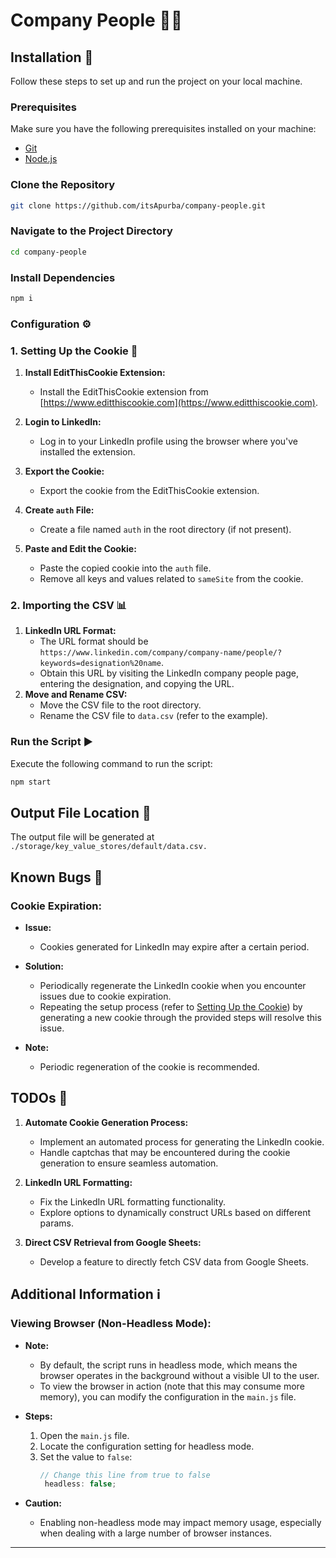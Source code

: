 # Company People 🏢👥

## Installation 🚀

Follow these steps to set up and run the project on your local machine.

### Prerequisites

Make sure you have the following prerequisites installed on your machine:

- [Git](https://git-scm.com/)
- [Node.js](https://nodejs.org/)

### Clone the Repository

```bash
git clone https://github.com/itsApurba/company-people.git
```

### Navigate to the Project Directory

```bash
cd company-people
```

### Install Dependencies

```bash
npm i
```

### Configuration ⚙️

### 1. Setting Up the Cookie 🍪

1. **Install EditThisCookie Extension:**
   - Install the EditThisCookie extension from [https://www.editthiscookie.com](https://www.editthiscookie.com).

2. **Login to LinkedIn:**
   - Log in to your LinkedIn profile using the browser where you've installed the extension.

3. **Export the Cookie:**
   - Export the cookie from the EditThisCookie extension.

4. **Create `auth` File:**
   - Create a file named `auth` in the root directory (if not present).

5. **Paste and Edit the Cookie:**
   - Paste the copied cookie into the `auth` file.
   - Remove all keys and values related to `sameSite` from the cookie.

### 2. Importing the CSV 📊

1. **LinkedIn URL Format:**
   - The URL format should be `https://www.linkedin.com/company/company-name/people/?keywords=designation%20name`.
   - Obtain this URL by visiting the LinkedIn company people page, entering the designation, and copying the URL.
2. **Move and Rename CSV:**
   - Move the CSV file to the root directory.
   - Rename the CSV file to `data.csv` (refer to the example).

### Run the Script ▶️

Execute the following command to run the script:

```bash
npm start
```

## Output File Location 📂

The output file will be generated at 
```./storage/key_value_stores/default/data.csv.```

## Known Bugs 🐛

### Cookie Expiration:

- **Issue:**
  - Cookies generated for LinkedIn may expire after a certain period.

- **Solution:**
  - Periodically regenerate the LinkedIn cookie when you encounter issues due to cookie expiration.
  - Repeating the setup process (refer to [Setting Up the Cookie](#1-setting-up-the-cookie)) by generating a new cookie through the provided steps will resolve this issue.

- **Note:**
  - Periodic regeneration of the cookie is recommended.

## TODOs 📝

1. **Automate Cookie Generation Process:**
   - Implement an automated process for generating the LinkedIn cookie. 
   - Handle captchas that may be encountered during the cookie generation to ensure seamless automation.

2. **LinkedIn URL Formatting:**
   - Fix the LinkedIn URL formatting functionality.
   - Explore options to dynamically construct URLs based on different params.

3. **Direct CSV Retrieval from Google Sheets:**
   - Develop a feature to directly fetch CSV data from Google Sheets.

## Additional Information ℹ️

### Viewing Browser (Non-Headless Mode):

- **Note:**
  - By default, the script runs in headless mode, which means the browser operates in the background without a visible UI to the user.
  - To view the browser in action (note that this may consume more memory), you can modify the configuration in the `main.js` file.

- **Steps:**
  1. Open the `main.js` file.
  2. Locate the configuration setting for headless mode.
  3. Set the value to `false`:
     ```javascript
     // Change this line from true to false
      headless: false;
     ```

- **Caution:**
  - Enabling non-headless mode may impact memory usage, especially when dealing with a large number of browser instances.

---